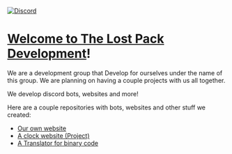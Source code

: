 [![Discord](https://img.shields.io/discord/1004728757703163944?logo=discord&color=blue&style=for-the-badge)](https://discord.gg/TRx7jKbSMD)

# [Welcome to The Lost Pack Development](https://lost-pack.xyz)!
We are a development group that Develop for ourselves under the name of this group. We are planning on having a couple projects with us all together. 

We develop discord bots, websites and more!

Here are a couple repositories with bots, websites and other stuff we created:
- [Our own website](https://github.com/The-Lost-Pack-Development/Lost-Pack.xyz)
- [A clock website (Project)](https://github.com/The-Lost-Pack-Development/Clock-website)
- [A Translator for binary code](https://github.com/The-Lost-Pack-Development/Binary-translator)
